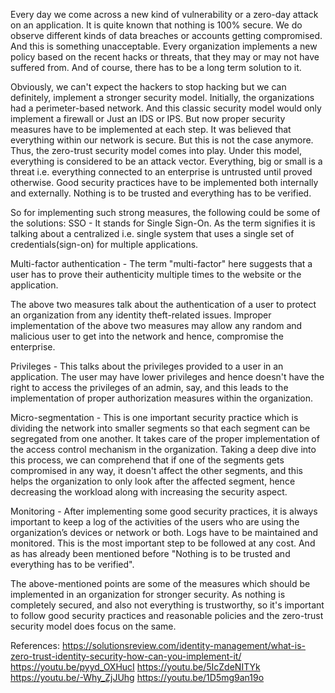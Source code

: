 Every day we come across a new kind of vulnerability or a zero-day attack on an application. It is quite known that nothing is 100% secure. We do observe different kinds of data breaches or accounts getting compromised. And this is something unacceptable. Every organization implements a new policy based on the recent hacks or threats, that they may or may not have suffered from. And of course, there has to be a long term solution to it. 

Obviously, we can't expect the hackers to stop hacking but we can definitely, implement a stronger security model.
Initially, the organizations had a perimeter-based network. And this classic security model would only implement a firewall or Just an IDS or IPS. 
But now proper security measures have to be implemented at each step. It was believed that everything within our network is secure. But this is not the case anymore. Thus, the zero-trust security model comes into play. Under this model, everything is considered to be an attack vector. Everything, big or small is a threat i.e. everything connected to an enterprise is untrusted until proved otherwise.
Good security practices have to be implemented both internally and externally. 
Nothing is to be trusted and everything has to be verified. 

So for implementing such strong measures, the following could be some of the solutions:
SSO - It stands for Single Sign-On. As the term signifies it is talking about a centralized i.e. single system that uses a single set of credentials(sign-on)  for multiple applications. 

Multi-factor authentication - The term "multi-factor" here suggests that a user has to prove their authenticity multiple times to the website or the application. 

The above two measures talk about the authentication of a user to protect an organization from any identity theft-related issues. Improper implementation of the above two measures may allow any random and malicious user to get into the network and hence, compromise the enterprise.

Privileges - This talks about the privileges provided to a user in an application. 
The user may have lower privileges and hence doesn't have the right to access the privileges of an admin, say, and this leads to the implementation of proper authorization measures within the organization.

Micro-segmentation - This is one important security practice which is dividing the network into smaller segments so that each segment can be segregated from one another. 
It takes care of the proper implementation of the access control mechanism in the organization. Taking a deep dive into this process, we can comprehend that if one of the segments gets compromised in any way, it doesn't affect the other segments, and this helps the organization to only look after the affected segment, hence decreasing the workload along with increasing the security aspect.

Monitoring - After implementing some good security practices, it is always important to keep a log of the activities of the users who are using the organization’s devices or network or both. Logs have to be maintained and monitored. 
This is the most important step to be followed at any cost. And as has already been mentioned before "Nothing is to be trusted and everything has to be verified". 


The above-mentioned points are some of the measures which should be implemented in an organization for stronger security. As nothing is completely secured, and also not everything is trustworthy, so it's important to follow good security practices and reasonable policies and the zero-trust security model does focus on the same. 







References:
https://solutionsreview.com/identity-management/what-is-zero-trust-identity-security-how-can-you-implement-it/
https://youtu.be/pyyd_OXHucI
https://youtu.be/5IcZdeNITYk
https://youtu.be/-Why_ZjJUhg
https://youtu.be/1D5mg9an19o

